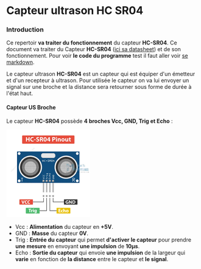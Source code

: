# Capteur ultrason HC SR04

### Introduction

Ce repertoir **va traiter du fonctionnement** du capteur **HC-SR04**. Ce document va traiter du Capteur **HC-SR04** ([ici sa datasheet]()) et de son fonctionnement. Pour voir **le code du programme** test il faut aller voir [se markdown]().  

Le capteur ultrason **HC-SR04** est un capteur qui est équiper d'un émetteur et d'un recepteur à ultrason. Pour utilisée le capteur on va lui envoyer un signal sur une broche et la distance sera retourner sous forme de durée à l'état haut.

#### Capteur US Broche

Le capteur **HC-SR04** possède **4 broches Vcc, GND, Trig et Echo** :

![Pinout_HC-SR04](https://github.com/J3R5/Arduino_ultrason_HC_SR04/blob/main/datasheet/pinout%20HC-SR04.png)

* Vcc  : **Alimentation** du capteur en **+5V**.
* GND  : **Masse** du capteur **0V**.
* Trig : **Entrée du capteur** qui permet **d'activer le capteur** pour prendre **une mesure** en envoyant **une impulsion** de **10µs**.
* Echo : **Sortie du capteur** qui envoie **une impulsion** de la largeur qui **varie** en fonction de **la distance** entre le capteur et **le signal**.



